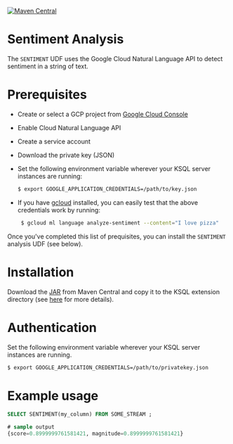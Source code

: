 [![Maven Central](https://img.shields.io/maven-central/v/com.mitchseymour/ksql-udf-sentiment-analysis.svg?label=Maven%20Central)](https://search.maven.org/search?q=g:%22com.mitchseymour%22%20AND%20a:%22ksql-udf-sentiment-analysis%22)

# Sentiment Analysis
The `SENTIMENT` UDF uses the Google Cloud Natural Language API to detect sentiment in a string of text.

# Prerequisites
- Create or select a GCP project from [Google Cloud Console][google_cloud_console]
- Enable Cloud Natural Language API
- Create a service account
- Download the private key (JSON)
- Set the following environment variable wherever your KSQL server instances are running:

  ```bash
  $ export GOOGLE_APPLICATION_CREDENTIALS=/path/to/key.json
  ```
- If you have [gcloud][gcloud] installed, you can easily test that the above credentials work by running:
   ```bash
    $ gcloud ml language analyze-sentiment --content="I love pizza"
   ```

Once you've completed this list of prequisites, you can install the `SENTIMENT` analysis UDF (see below).

[gcloud]: https://cloud.google.com/sdk/gcloud/
[google_cloud_console]: https://console.cloud.google.com

# Installation
Download the [JAR][jar] from Maven Central and copy it to the KSQL extension directory (see [here][main-readme] for more details).

[jar]: https://search.maven.org/artifact/com.mitchseymour/ksql-udf-sentiment-analysis
[main-readme]: https://github.com/magicalpipelines/ksql-functions#installation

# Authentication
Set the following environment variable wherever your KSQL server instances are running.
```bash
$ export GOOGLE_APPLICATION_CREDENTIALS=/path/to/privatekey.json
```

# Example usage
```sql
SELECT SENTIMENT(my_column) FROM SOME_STREAM ;

# sample output
{score=0.8999999761581421, magnitude=0.8999999761581421}
```
